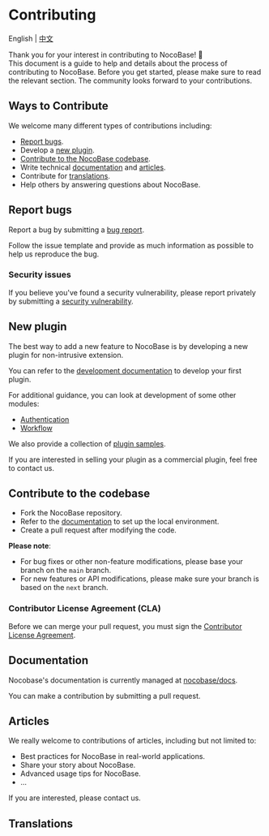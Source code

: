 # Contributing

English | [中文](./CONTRIBUTING.zh-CN.md)

Thank you for your interest in contributing to NocoBase! 💖   
This document is a guide to help and details about the process of contributing to NocoBase. Before you get started, please make sure to read the relevant section. The community looks forward to your contributions.

## Ways to Contribute

We welcome many different types of contributions including:

- [Report bugs](#report-bugs).
- Develop a [new plugin](#new-plugin).
- [Contribute to the NocoBase codebase](#contribute-to-the-codebase).
- Write technical [documentation](#documentation) and [articles](#articles).
- Contribute for [translations](#translations).
- Help others by answering questions about NocoBase.

## Report bugs

Report a bug by submitting a [bug report](https://github.com/nocobase/nocobase/issues/new?template=bug_report.md).

Follow the issue template and provide as much information as possible to help us reproduce the bug.

### Security issues

If you believe you've found a security vulnerability, please report privately by submitting a [security vulnerability](https://github.com/nocobase/nocobase/security/advisories/new).

## New plugin

The best way to add a new feature to NocoBase is by developing a new plugin for non-intrusive extension.

You can refer to the [development documentation](https://docs.nocobase.com/development/) to develop your first plugin.

For additional guidance, you can look at development of some other modules:

- [Authentication](https://docs.nocobase.com/handbook/auth/dev/guide)
- [Workflow](https://docs.nocobase.com/handbook/workflow/development)

We also provide a collection of [plugin samples](https://docs.nocobase.com/plugin-samples).

If you are interested in selling your plugin as a commercial plugin, feel free to contact us. 

## Contribute to the codebase

- Fork the NocoBase repository.
- Refer to the [documentation](https://docs.nocobase.com/welcome/getting-started/installation/git-clone) to set up the local environment.
- Create a pull request after modifying the code.

**Please note**:    
- For bug fixes or other non-feature modifications, please base your branch on the `main` branch.   
- For new features or API modifications, please make sure your branch is based on the `next` branch.

### Contributor License Agreement (CLA)

Before we can merge your pull request, you must sign the [Contributor License Agreement](https://cla-assistant.io/nocobase/nocobase).

## Documentation

Nocobase's documentation is currently managed at [nocobase/docs](https://github.com/nocobase/docs).

You can make a contribution by submitting a pull request.

## Articles

We really welcome to contributions of articles, including but not limited to:

- Best practices for NocoBase in real-world applications.
- Share your story about NocoBase.
- Advanced usage tips for NocoBase.
- ...

If you are interested, please contact us.

## Translations
